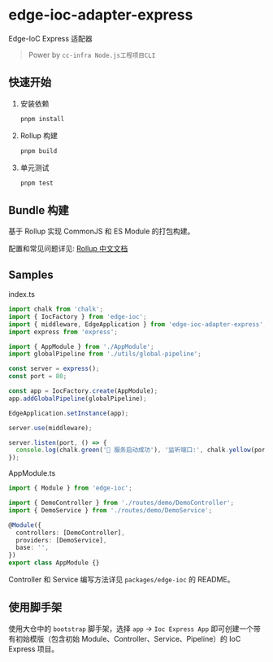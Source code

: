 # edge-ioc-adapter-express

Edge-IoC Express 适配器

> Power by `cc-infra Node.js工程项目CLI`

## 快速开始

1. 安装依赖

   ```bash
   pnpm install
   ```

2. Rollup 构建

   ```bash
   pnpm build
   ```

3. 单元测试

   ```bash
   pnpm test
   ```

## Bundle 构建

基于 Rollup 实现 CommonJS 和 ES Module 的打包构建。

配置和常见问题详见: [Rollup 中文文档](https://www.rollupjs.com/)

## Samples

index.ts

```ts
import chalk from 'chalk';
import { IocFactory } from 'edge-ioc';
import { middleware, EdgeApplication } from 'edge-ioc-adapter-express';
import express from 'express';

import { AppModule } from './AppModule';
import globalPipeline from './utils/global-pipeline';

const server = express();
const port = 80;

const app = IocFactory.create(AppModule);
app.addGlobalPipeline(globalPipeline);

EdgeApplication.setInstance(app);

server.use(middleware);

server.listen(port, () => {
  console.log(chalk.green('🚀 服务启动成功'), '监听端口:', chalk.yellow(port));
});
```

AppModule.ts

```ts
import { Module } from 'edge-ioc';

import { DemoController } from './routes/demo/DemoController';
import { DemoService } from './routes/demo/DemoService';

@Module({
  controllers: [DemoController],
  providers: [DemoService],
  base: '',
})
export class AppModule {}
```

Controller 和 Service 编写方法详见 `packages/edge-ioc` 的 README。

## 使用脚手架

使用大仓中的 `bootstrap` 脚手架，选择 `app` -> `Ioc Express App` 即可创建一个带有初始模版（包含初始 Module、Controller、Service、Pipeline）的 IoC Express 项目。
